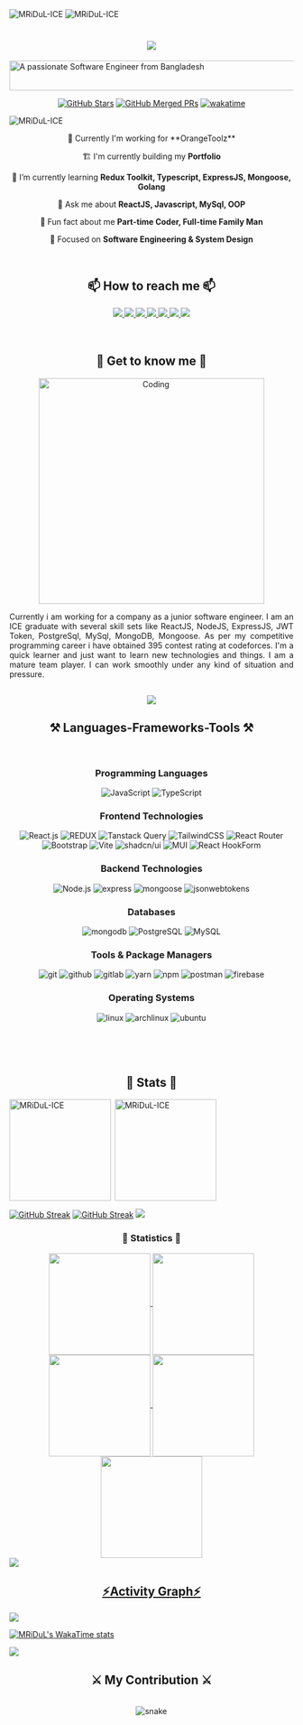 <img src="https://res.cloudinary.com/mridul-ice/image/upload/v1740732428/I_Stand_with_Palestine_1_x658ek.png" alt="MRiDuL-ICE" />
<img src="https://i.ibb.co.com/pZ4zsGv/Black-Yellow-Geometric-Design-Expert-Linked-In-Banner.png" alt="MRiDuL-ICE" />
<h1 align="center">
    <img src="https://readme-typing-svg.herokuapp.com/?font=Lobster&size=35&center=true&vCenter=true&width=500&height=70&duration=4000&lines=Hi+There!+👋;+I'm+Md.+Abdul+Wahab!;&color=6A0DAD"/>
</h1>

<img src="https://i.ibb.co.com/fSMvM5j/cooltext472686622988388.png" width="3390" height="53" alt="A passionate Software Engineer from Bangladesh " />
<br>
<div align="center">

[![GitHub Stars](https://img.shields.io/github/stars/MRiDuL-ICE?style=flat-square&logo=github)](https://github.com/MRiDuL-ICE?tab=repositories&sort=stargazers)
[![GitHub Merged PRs](https://img.shields.io/github/issues-pr-closed/MRiDuL-ICE/MRiDuL-ICE?style=flat-square&logo=github&color=purple)](https://github.com/MRiDuL-ICE/MRiDuL-ICE/pulls?q=is%3Apr+is%3Amerged)
[![wakatime](https://wakatime.com/badge/user/20b773ae-1309-4d38-bf94-072d3c7b04da.svg)](https://wakatime.com/@20b773ae-1309-4d38-bf94-072d3c7b04da)
</div>
<p align="left"> <img src="https://komarev.com/ghpvc/?username=MRiDuL-ICE&label=Profile%20views&color=0e75b6&style=flat" alt="MRiDuL-ICE" /> </p>
<div align="center">
💼 Currently I'm working for **OrangeToolz**

🏗️ I'm currently building my **Portfolio**

 🌱 I’m currently learning **Redux Toolkit, Typescript, ExpressJS, Mongoose, Golang**

💬 Ask me about **ReactJS, Javascript, MySql, OOP**

💭 Fun fact about me **Part-time Coder, Full-time Family Man**

🎯 Focused on **Software Engineering & System Design**

 </div>
 <br>
<h2 align="center">📫 How to reach me 📫 </h2> 
<div align="center"> 
  <a href="mailto:abdulwahab22400@gmail.com">
    <img src="https://img.shields.io/badge/Gmail-333333?style=for-the-badge&logo=gmail&logoColor=red" />
  </a>
  <a href="https://www.linkedin.com/in/wahabmridul-ice/" target="_blank">
    <img src="https://img.shields.io/badge/LinkedIn-0077B5?style=for-the-badge&logo=linkedin&logoColor=white" />
  </a>
  <a href="https://mdabdulwahab.vercel.app" target="_blank">
     <img src="https://img.shields.io/badge/Portfolio-FF5722?style=for-the-badge&logo=todoist&logoColor=white" /> 
  </a>
  <a href="https://www.facebook.com/wahabmridul" target="_blank">
    <img src="https://img.shields.io/badge/Facebook-1877F2?style=for-the-badge&logo=facebook&logoColor=white" />
  </a>
  <a href="https://dev.to/md_abdul_wahab" target="_blank">
    <img src="https://img.shields.io/badge/Dev.to-0A0A0A?style=for-the-badge&logo=dev.to&logoColor=white" />
  </a>
  <a href="https://codeforces.com/profile/abdul_wahab_mridul" target="_blank">
    <img src="https://img.shields.io/badge/Codeforces-00A1DB?style=for-the-badge&logo=codeforces&logoColor=white" />
  </a>
  <a href="https://leetcode.com/u/MRiDuL-ICE/" target="_blank">
    <img src="https://img.shields.io/badge/Leetcode-202830?style=for-the-badge&logo=leetcode&logoColor=FFA116" />
  </a>
</div>
<br>
<br>

<h2 align="center">🤝 Get to know me 🤝</h2>
<p align="center">
  <img alt="Coding" width="400" src="https://gomycode.com/eg/wp-content/uploads/sites/28/2023/11/1_yw0TnheAGN-LPneDaTlaxw.gif">
</p>
<p align="justify">Currently i am working for a company as a junior software engineer. I am an ICE graduate with several skill sets like ReactJS, NodeJS, ExpressJS, JWT Token, PostgreSql, MySql, MongoDB, Mongoose. As per my competitive programming career i have obtained 395 contest rating at codeforces. I'm a quick learner and just want to learn new technologies and things. I am a mature team player. I can work smoothly under any kind of situation and pressure.</p>
<h2 align="center"></h2>
<p align="center"> <a href="https://github.com/ryo-ma/github-profile-trophy"><img src="https://github-profile-trophy.vercel.app/?username=MRiDuL-ICE&theme=radical&&include_all_commits=true&count_private=true" /></a> </p>





<h2 align="center">⚒️ Languages-Frameworks-Tools ⚒️</h2>
<br/>

<div align="center">

### Programming Languages
![JavaScript](https://img.shields.io/badge/Javascript-F7DF1E?style=for-the-badge&logo=javascript&logoColor=black)
![TypeScript](https://img.shields.io/badge/Typescript-007ACC?style=for-the-badge&logo=typescript&logoColor=white)

### Frontend Technologies
![React.js](https://img.shields.io/badge/Reactjs-050A52?style=for-the-badge&logo=react&logoColor=blue)
![REDUX](https://img.shields.io/badge/REDUX%20ToolKit-764ABC?style=for-the-badge&logo=redux&logoColor=black)
![Tanstack Query](https://img.shields.io/badge/REACT%20query-FF4154?style=for-the-badge&logo=reactquery&logoColor=white)
![TailwindCSS](https://img.shields.io/badge/tailwind_css-38B2AC?style=for-the-badge&logo=tailwind-css&logoColor=white)
![React Router](https://img.shields.io/badge/react%20router-CA4245?style=for-the-badge&logo=reactrouter&logoColor=white)
<br/>
![Bootstrap](https://img.shields.io/badge/bootstrap-white?style=for-the-badge&logo=bootstrap&logoColor=563D7C)
![Vite](https://img.shields.io/badge/vite-646CFF?style=for-the-badge&logo=vite&logoColor=F16728)
![shadcn/ui](https://img.shields.io/badge/Shadcn/UI-black?style=for-the-badge&logo=shadcnui&logoColor=white)
![MUI](https://img.shields.io/badge/MetarialUI-050038?style=for-the-badge&logo=mui&logoColor=006AD3)
![React HookForm](https://img.shields.io/badge/react%20hookform-EC5990?style=for-the-badge&logo=reacthookform&logoColor=white)

### Backend Technologies
![Node.js](https://img.shields.io/badge/Nodejs-31303A?style=for-the-badge&logo=node.js&logoColor=green)
![express](https://img.shields.io/badge/Express.js-EEEEEE?style=for-the-badge&logo=express&logoColor=black)
![mongoose](https://img.shields.io/badge/Mongoose-111324?style=for-the-badge&logo=mongoose&logoColor=880000)
![jsonwebtokens](https://img.shields.io/badge/JWT-00E5FF?style=for-the-badge&logo=jsonwebtokens&logoColor=000000)

### Databases
![mongodb](https://img.shields.io/badge/mongodb-001E2B?style=for-the-badge&logo=mongodb)
![PostgreSQL](https://img.shields.io/badge/postgresql-336791?style=for-the-badge&logo=postgresql&logoColor=fff)
![MySQL](https://img.shields.io/badge/mysql-005C84?style=for-the-badge&logo=mysql&logoColor=white)


### Tools & Package Managers
![git](https://img.shields.io/badge/Git-002244?style=for-the-badge&logo=git)
![github](https://img.shields.io/badge/Github-black?style=for-the-badge&logo=github)
![gitlab](https://img.shields.io/badge/Gitlab-173B3F?style=for-the-badge&logo=gitlab)
![yarn](https://img.shields.io/badge/Yarn-white?style=for-the-badge&logo=yarn)
![npm](https://img.shields.io/badge/npm-CB3837?style=for-the-badge&logo=npm)
![postman](https://img.shields.io/badge/Postman-19216C?style=for-the-badge&logo=postman)
![firebase](https://img.shields.io/badge/firebase-DD2C00?style=for-the-badge&logo=firebase&logoColor=black)

### Operating Systems
![linux](https://img.shields.io/badge/linux-black?style=for-the-badge&logo=linux)
![archlinux](https://img.shields.io/badge/Arch%20Linux-002244?style=for-the-badge&logo=archlinux)
![ubuntu](https://img.shields.io/badge/ubuntu-262626?style=for-the-badge&logo=ubuntu&logoColor=E95420)

</div>


<br><br><br>
<h2 align="center">📝 Stats 📝</h2>
<img  align="left" height="180em" src="https://github-readme-stats.vercel.app/api/top-langs/?username=MRiDuL-ICE&layout=compact&theme=yeblu" alt='MRiDuL-ICE' />

<p>&nbsp;<img align="center" height="180em" src="https://github-readme-stats.vercel.app/api?username=MRiDuL-ICE&show_icons=true&locale=en&theme=yeblu" alt="MRiDuL-ICE" /></p>

[![GitHub Streak](https://streak-stats.demolab.com?user=MRiDuL-ICE&theme=ambient-gradient&card_width=390&card_height=185&sideLabels=678EFF&currStreakLabel=3080EB&background=16%2C0A1E57%2C0F0D27&stroke=4632EB&ring=167FEB&fire=EB610F&border=EBEBEB)](https://git.io/streak-stats)
[![GitHub Streak](https://streak-stats.demolab.com?user=MRiDuL-ICE&theme=ambient-gradient&locale=bn&card_width=390&card_height=185&sideLabels=678EFF&currStreakLabel=3080EB&background=16%2C0F0D27%2C0A1E57&stroke=4632EB&ring=167FEB&fire=EB610F&border=EBEBEB&currStreakNum=EBD439)](https://git.io/streak-stats)
<img src="https://user-images.githubusercontent.com/73097560/115834477-dbab4500-a447-11eb-908a-139a6edaec5c.gif"><h3 align="center">📝 Statistics 📝</h3>
<div align="center">
<a href="https://github.com/MRiDuL-ICE">
<img align="center" src="http://github-profile-summary-cards.vercel.app/api/cards/stats?username=MRiDuL-ICE&theme=algolia" height="180em" />
<img align="center" src="http://github-profile-summary-cards.vercel.app/api/cards/most-commit-language?username=MRiDuL-ICE&theme=algolia" height="180em" />
<img align="center" src="http://github-profile-summary-cards.vercel.app/api/cards/repos-per-language?username=MRiDuL-ICE&theme=algolia" height="180em" />
<img align="center" src="http://github-profile-summary-cards.vercel.app/api/cards/productive-time?username=MRiDuL-ICE&theme=2077" height="180em" />
<img align="center" src="http://github-profile-summary-cards.vercel.app/api/cards/profile-details?username=MRiDuL-ICE&theme=2077" height="180em" />
</div>
<img src="https://user-images.githubusercontent.com/73097560/115834477-dbab4500-a447-11eb-908a-139a6edaec5c.gif"><h2 align="center">⚡Activity Graph⚡</h2>
<img align="center" src="https://github-readme-activity-graph.vercel.app/graph?username=MRiDuL-ICE&theme=react-dark&area=true"/>

[![MRiDuL's WakaTime stats](https://github-readme-stats.vercel.app/api/wakatime?username=MRiDuL_ICE&show_icons=true&locale=en&theme=algolia)](https://github.com/anuraghazra/github-readme-stats)

<img src="https://raw.githubusercontent.com/Trilokia/Trilokia/379277808c61ef204768a61bbc5d25bc7798ccf1/bottom_header.svg" />

<div align="center">
  <h2>⚔️ My Contribution ⚔️</h2>
  <br>
  <div align="center">
  <img  src="https://github.com/MRiDuL-ICE/contribution-cal-snake/blob/master/animation/snake.gif"
       alt="snake" />
</div>
  <br/><br/><br/>
</div>



  

